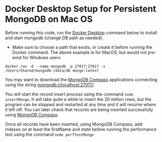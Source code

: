 # Docker Desktop Setup for Persistent MongoDB on Mac OS

Before running this code, run the [Docker Desktop](https://www.docker.com/products/docker-desktop) command below to install and start mongodb (change DB path as needed).

* Make sure to choose a path that exists, or create it before running the Docker command.  The above example is for MacOS, but would not pre-exist for Windows users

```
docker run -d --name mongodb -p 27017:27017 -v /Users/Shared/mongodb:/data/db mongo:latest
```

You may want to download the [MongoDB Compass](https://www.mongodb.com/try/download/compass) applications connecting using the string [mongodb://localhost:27017/](mongodb://localhost:27017/).

You will start the record insert process using the command `node insertMongo`.  It will take quite a while to insert the 20 million rows, but the program can be stopped and restarted at any time and it will resume where it left off.  You can later check that records are being inserted successfully using [MongoDB Compass](https://www.mongodb.com/try/download/compass).

Once all records have been inserted, using MongoDB Compass, add indexes on at least the firstName and state before running the performance test using the command `node perfTestMongo`

